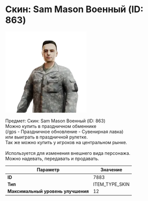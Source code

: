 # Скин: Sam Mason Военный (ID: 863)

![Item Image](../img/7883.webp?raw=true)

Предмет: Скин: Sam Mason Военный (ID: 863)<br>Можно купить в праздничном обменнике<br>(/gps - Праздничное обновление - Сувенирная лавка)<br>или выиграть в праздничной рулетке.<br>Так же можно купить у игроков на центральном рынке.<br><br>Используется для изменения внешнего вида персонажа.<br>Можно надевать, передавать и продавать.


| Параметр | Значение |
|----------|----------|
| **ID** | 7883 |
| **Тип** | ITEM_TYPE_SKIN |
| **Максимальный уровень улучшения** | 12 |

